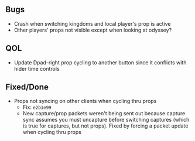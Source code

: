 ## Bugs
* Crash when switching kingdoms and local player's prop is active
* Other players' props not visible except when looking at odyssey?

## QOL
* Update Dpad-right prop cycling to another button since it conflicts with hider time controls

## Fixed/Done
* Props not syncing on other clients when cycling thru props
  * Fix: `e2b1e99`
  * New capture/prop packets weren't being sent out because capture sync assumes you must uncapture before switching captures (which is true for captures, but not props). Fixed by forcing a packet update when cycling thru props